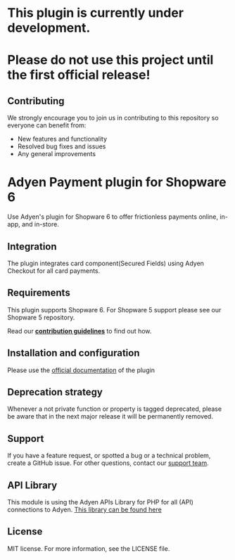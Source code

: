 # This plugin is currently under development. 
# Please do not use this project until the first official release!

## Contributing
We strongly encourage you to join us in contributing to this repository so everyone can benefit from:
* New features and functionality
* Resolved bug fixes and issues
* Any general improvements


# Adyen Payment plugin for Shopware 6
Use Adyen's plugin for Shopware 6 to offer frictionless payments online, in-app, and in-store.

## Integration
The plugin integrates card component(Secured Fields) using Adyen Checkout for all card payments.

## Requirements
This plugin supports Shopware 6. For Shopware 5 support please see our Shopware 5 repository.



Read our [**contribution guidelines**](CONTRIBUTING.md) to find out how.

## Installation and configuration
Please use the [official documentation]() of the plugin 

## Deprecation strategy
Whenever a not private function or property is tagged deprecated, please be aware that in the next major release it will be permanently removed.

## Support
If you have a feature request, or spotted a bug or a technical problem, create a GitHub issue. For other questions, contact our [support team](https://support.adyen.com/hc/en-us/requests/new?ticket_form_id=360000705420).

## API Library
This module is using the Adyen APIs Library for PHP for all (API) connections to Adyen.
<a href="https://github.com/Adyen/adyen-php-api-library" target="_blank">This library can be found here</a>

## License
MIT license. For more information, see the LICENSE file.
